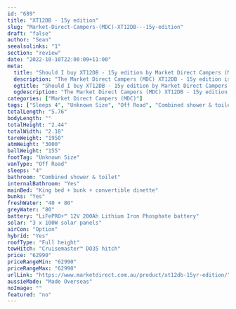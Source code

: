 ```yaml
---
id: "689"
title: "XT12DB - 15y edition"
slug: "Market-Direct-Campers-(MDC)-XT12DB---15y-edition"
draft: "false"
author: "Sean"
seealsolinks: "1"
section: "review"
date: "2022-10-10T22:00:09+11:00"
meta:
  title: "Should I buy XT12DB - 15y edition by Market Direct Campers (MDC)?"
  description: "The Market Direct Campers (MDC) XT12DB - 15y edition is classed as Off Road, and sleeps 4 people. It is Made Overseas and comes in at Unknown Size. It generally has Combined shower & toilet."
  ogtitle: "Should I buy XT12DB - 15y edition by Market Direct Campers (MDC)?"
  ogdescription: "The Market Direct Campers (MDC) XT12DB - 15y edition is classed as Off Road, and sleeps 4 people. It is Made Overseas and comes in at Unknown Size. It generally has Combined shower & toilet."
categories: ["Market Direct Campers (MDC)"]
tags: ["Sleeps 4", "Unknown Size", "Off Road", "Combined shower & toilet", "Full height", "60 - 70k", "Made Overseas"]
totalLength: "5.76"
bodyLength: ""
totalHeight: "2.44"
totalWidth: "2.18"
tareWeight: "1950"
atmWeight: "3000"
ballWeight: "155"
footTag: "Unknown Size"
vanType: "Off Road"
sleeps: "4"
bathroom: "Combined shower & toilet"
internalBathroom: "Yes"
mainBed: "King bed + bunk + convertible dinette"
bunks: "Yes"
freshWater: "40 + 80"
greyWater: "80"
battery: "LiFePRO+™ 12V 200Ah Lithium Iron Phosphate battery"
solar: "3 x 100W solar panels"
airCon: "Option"
hybrid: "Yes"
roofType: "Full height"
towHitch: "Cruisemaster™ DO35 hitch"
price: "62990"
priceRangeMin: "62990"
priceRangeMax: "62990"
urlLink: "https://www.marketdirect.com.au/product/xt12db-15yr-edition/"
aussieMade: "Made Overseas"
noImage: ""
featured: "no"
---
```

